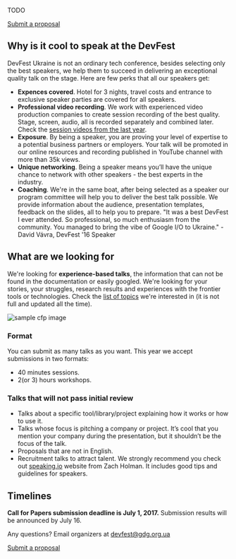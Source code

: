 TODO

<div layout horizontal center-justified> <a href="http://bit.ly/df17-c4p" rel="noopener noreferrer"> <paper-button primary>Submit a proposal</paper-button> </a> </div> 

## Why is it cool to speak at the DevFest

DevFest Ukraine is not an ordinary tech conference, besides selecting only the best speakers, we help them to succeed in delivering an exceptional quality talk on the stage. Here are few perks that all our speakers get: 

-   **Expences covered**. Hotel for 3 nights, travel costs and entrance to exclusive speaker parties are covered for all speakers.
-   **Professional video recording**. We work with experienced video production companies to create session recording of the best quality. Stage, screen, audio, all is recorded separately and combined later. Check the [session videos from the last year](https://www.youtube.com/watch?v=VOwUnBkqmo4).
-   **Exposure**. By being a speaker, you are proving your level of expertise to a potential business partners or employers. Your talk will be promoted in our online resources and recording published in YouTube channel with more than 35k views.
-   **Unique networking**. Being a speaker means you’ll have the unique chance to network with other speakers - the best experts in the industry.
-   **Coaching**. We're in the same boat, after being selected as a speaker our program committee will help you to deliver the best talk possible. We provide information about the audience, presentation templates, feedback on the slides, all to help you to prepare. "It was a best DevFest I ever attended. So professional, so much enthusiasm from the community. You managed to bring the vibe of Google I/O to Ukraine." - David Vávra, DevFest '16 Speaker

## What are we looking for

We're looking for **experience-based talks**, the information that can not be found in the documentation or easily googled. We're looking for your stories, your struggles, research results and experiences with the frontier tools or technologies. Check the [list of topics](https://docs.google.com/document/d/18eGvBr6wdlXsfiZM4EK6SubfL3G1RWj-ABTBN9pngNg/edit?usp=sharing) we're interested in (it is not full and updated all the time). 

![sample cfp image](/images/posts/c4p.jpg)

### Format

You can submit as many talks as you want. This year we accept submissions in two formats: 

-   40 minutes sessions.
-   2(or 3) hours workshops.

### Talks that will not pass initial review

-   Talks about a specific tool/library/project explaining how it works or how to use it.
-   Talks whose focus is pitching a company or project. It’s cool that you mention your company during the presentation, but it shouldn’t be the focus of the talk.
-   Proposals that are not in English.
-   Recruitment talks to attract talent. We strongly recommend you check out [speaking.io](http://speaking.io/) website from Zach Holman. It includes good tips and guidelines for speakers.

## Timelines

**Call for Papers submission deadline is July 1, 2017.** Submission results will be announced by July 16. 

Any questions? Email organizers at [devfest@gdg.org.ua](mailto:devfest@gdg.org.ua) 

<div layout horizontal center-justified> <a href="http://bit.ly/df17-c4p" rel="noopener noreferrer"> <paper-button primary>Submit a proposal</paper-button> </a> </div>
